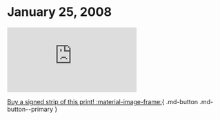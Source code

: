 # January 25, 2008

![](https://www.achewood.com/comic.php?date=01252008)

[Buy a signed strip of this print! :material-image-frame:](https://achewood-holiday-pop-up.myshopify.com/products/strip#01282008){ .md-button .md-button--primary }
